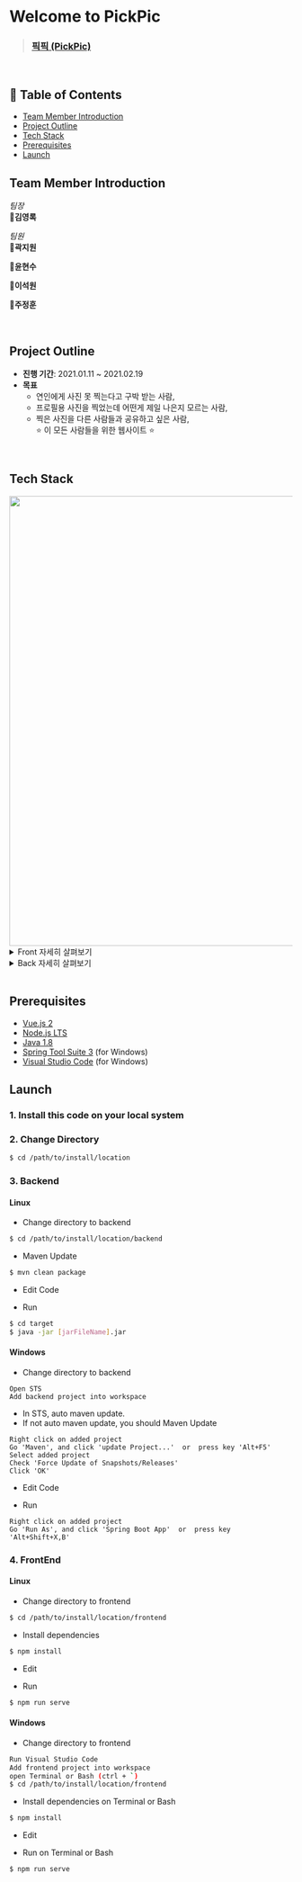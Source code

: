# Welcome to PickPic

>### [픽픽 (PickPic)](http://i4a305.p.ssafy.io/)

<br>

## 🚩 Table of Contents
* [Team Member Introduction](#team-member-introduction)
* [Project Outline](#project-outline)
* [Tech Stack](#tech-stack)
* [Prerequisites](#prerequisites)
* [Launch](#launch)

## Team Member Introduction

*팀장*
<br>
**👦김영록**


*팀원*
<br>
**👦곽지원**

**👩윤현수**

**👦이석원**

**👦주정훈**

<br>

## Project Outline

- **진행 기간**: 2021.01.11 ~ 2021.02.19
- **목표**
  - 연인에게 사진 못 찍는다고 구박 받는 사람,
  - 프로필용 사진을 찍었는데 어떤게 제일 나은지 모르는 사람,
  - 찍은 사진을 다른 사람들과 공유하고 싶은 사람, <br>
  :star: 이 모든 사람들을 위한 웹사이트 :star:

<br>

## Tech Stack
<img src="/uploads/fddbf3c3d4e179810be2e2653dfe4364/image.png" width="800px">

<details>
    <summary>Front 자세히 살펴보기</summary>
    <ul>
        <li>Vue: 2.6.11</li>
        <li>Vue CLI: 4.3.1</li>
        <li>Vuex: 3.2.0</li>
        <li>Vue-router: 3.1.6</li>
        <li>Vuetify: 2.2.23</li>
        <li>axios: 0.21.1</li>
        <li>vue-infinite-loading: 2.4.5</li>
        <li>vuex-persistedstate: 4.0.0-beta.3</li>
        <li>bootstrap: 4.6.0</li>
        <li>bootstrap-vue: 2.21.2</li>
        <li>jodit: 3.5.4</li>
        <li>tiptap: 1.32.0</li>
        <li>tiptap-extensions: 1.35.0</li>
        <li>@fortawesome/free-regular-svg-icons: 5.15.2</li>
        <li>@fortawesome/free-solid-svg-icons: 5.15.2</li>
        <li>@toast-ui/vue-image-editor": 1.3.0</li>
    </ul>
</details>

<details>
    <summary>Back 자세히 살펴보기</summary>
    <ul>
        <li>Java: 1.8</li>
        <li>Spring Boot</li>
        <li>MyBatis: 2.1.3</li>
        <li>Tomcat</li>
        <li>Spring Boot Starter Mail</li>
        <li>Apache Commons Lang</li>
        <li>Apache Commons IO: 2.6</li>
        <li>Apache Commons FileUpload: 1.3.2</li>
        <li>Spring Boot Starter Security</li>
        <li>Thumbnailator: 0.4.13</li>
        <li>AWS</li>
        <li>Swagger: 2.9.2</li>
        <li>MySQL: 8.0.22</li>
    </ul>
</details>

<br>

## Prerequisites
- [Vue.js 2](https://vuejs.org/)
- [Node.js LTS](https://nodejs.org/en/)
- [Java 1.8](https://www.oracle.com/kr/java/technologies/javase/javase-jdk8-downloads.html)
- [Spring Tool Suite 3](https://github.com/spring-projects/toolsuite-distribution/wiki/spring-tool-suite-3) (for Windows)
- [Visual Studio Code](https://code.visualstudio.com/) (for Windows)

## Launch

### 1. Install this code on your local system

### 2. Change Directory
```bash
$ cd /path/to/install/location
```

### 3. Backend

#### Linux

- Change directory to backend
```bash
$ cd /path/to/install/location/backend
```

- Maven Update
```bash
$ mvn clean package
```

- Edit Code

- Run
```bash
$ cd target
$ java -jar [jarFileName].jar
```

#### Windows
- Change directory to backend
```
Open STS
Add backend project into workspace
```

- In STS, auto maven update.
- If not auto maven update, you should Maven Update
```
Right click on added project
Go 'Maven', and click 'update Project...'  or  press key 'Alt+F5' 
Select added project
Check 'Force Update of Snapshots/Releases'
Click 'OK'
```

- Edit Code

- Run
```
Right click on added project
Go 'Run As', and click 'Spring Boot App'  or  press key 'Alt+Shift+X,B' 
```

### 4. FrontEnd

#### Linux

- Change directory to frontend
```bash
$ cd /path/to/install/location/frontend
```

- Install dependencies
```bash
$ npm install
```

- Edit

- Run
```bash
$ npm run serve
```

#### Windows

- Change directory to frontend
```bash
Run Visual Studio Code
Add frontend project into workspace
open Terminal or Bash (ctrl + `)
$ cd /path/to/install/location/frontend
```

- Install dependencies on Terminal or Bash
```bash
$ npm install
```

- Edit

- Run on Terminal or Bash
```bash
$ npm run serve
```
